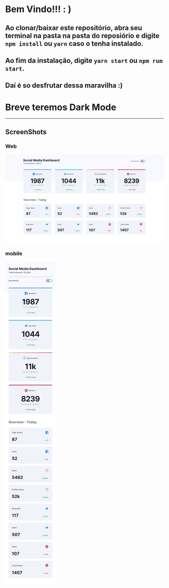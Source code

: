 # Bem Vindo!!! : )

## Ao clonar/baixar este repositório, abra seu terminal na pasta na pasta do reposiório e digite ```` npm install ```` ou ```` yarn ```` caso o tenha instalado.
## Ao fim da instalação, digite ```` yarn start ```` ou ```` npm rum start ````.

## Daí é so desfrutar dessa maravilha :)


# Breve teremos Dark Mode

----------------------------------------------

## ScreenShots

### Web
![](ScreenShoots/desktop-design-light.jpg)

### mobile
![](ScreenShoots/mobile-design-light.jpg)